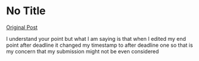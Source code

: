 # No Title

[Original Post](https://discourse.onlinedegree.iitm.ac.in/t/169029/338)

<p>I understand your point but what I am saying is that when I edited my end point after deadline it changed my timestamp to after deadline one so that is my concern that my submission might not be even considered</p>